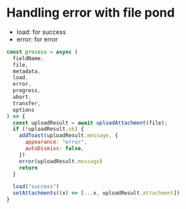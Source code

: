 # Handling error with file pond

* load: for success
* error: for error

```javascript
const process = async (
  fieldName,
  file,
  metadata,
  load,
  error,
  progress,
  abort,
  transfer,
  options
) => {
  const uploadResult = await uploadAttachment(file);
  if (!uploadResult.ok) {
    addToast(uploadResult.message, {
      appearance: "error",
      autoDismiss: false,
    })
    error(uploadResult.message)
    return
  }

  load("success")
  setAttachments((x) => [...x, uploadResult.attachment])
}

```
